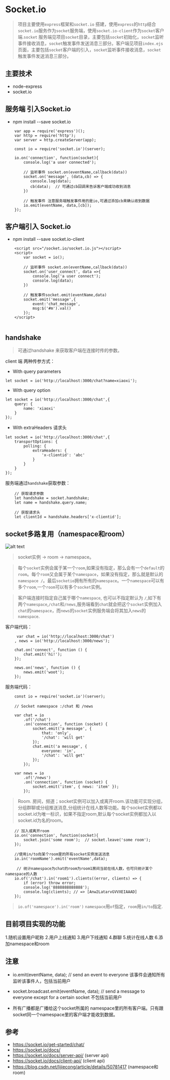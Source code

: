 # Socket.io

> 项目主要使用`express`框架和`socket.io` 搭建，使用`express`的`http`结合`socket.io`服务作为`socket`服务端，使用`socket.io-client`作为`socket`客户端.`socket` 服务端见项目`socket`目录，主要包括`socket`初始化，`socket`监听事件接收消息，`socket`触发事件发送消息三部分。客户端见项目`index.ejs`页面，主要包括`socket`客户端的引入，`socket`监听事件接收消息，`socket`触发事件发送消息三部分。

## 主要技术

* node-express
* socket.io

## 服务端 引入Socket.io

* npm install --save socket.io

```
    var app = require('express')();
    var http = require('http');
    var server = http.createServer(app);
    
    const io = require('socket.io')(server);

    io.on('connection', function(socket){
        console.log('a user connected');

        // 监听事件 socket.on(eventName,callback(data))
        socket.on('message', (data,cb) => {
           console.log(data);
           cb(data);  // 可通过cb回调来告诉客户端成功收到消息
        })

        // 触发事件 注意服务端触发事件用的是io,可通过添加cb来确认收到数据
        io.emit(eventName, data,[cb]); 
    });

```

## 客户端引入 Socket.io

* npm install --save socket.io-client

```
    <script src="/socket.io/socket.io.js"></script>
    <script>
        var socket = io();

        // 监听事件 socket.on(eventName,callback(data))
        socket.on('user_connect', data =>{
            console.log('a user connect');
            console.log(data);
        })

        // 触发事件socket.emit(eventName,data)
        socket.emit('message',{
            event:'chat_message',
            msg:$('#m').val()
        });
    </script>


```

## handshake 

> 可通过handshake 来获取客户端在连接时传的参数。

client 端 两种传参方式：

* With query parameters

```
let socket = io('http://localhost:3000/chat?name=xiaoxi');
```

* With query option

```
let socket = io('http://localhost:3000/chat',{
    query: {
        name: 'xiaoxi'
    }
});
```

* With extraHeaders 请求头

```
let socket = io('http://localhost:3000/chat',{
    transportOptions: {
        polling: {
            extraHeaders: {
                'x-clientid': 'abc'
            }
        }
    }
});

```

服务端通过`handshake`获取参数：

```
    // 获取请求参数
    let handshake = socket.handshake;
    let name = handshake.query.name;

    // 获取请求头
    let clientId = handshake.headers['x-clientid'];

```


## socket多路复用（namespace和room）

![alt text](./public/img/socket_namespace_room.png)

> socket实例 → room → namespace。

> 每个`socket`实例会属于某一个`room`,如果没有指定，那么会有一个`default`的`room`。每个`room`又会属于某个`namespace`，如果没有指定，那么就是默认的`namespace /`。最后`socketio`拥有所有的`namespace`。一个`namespace`可以有多个`room`,一个`room`可以有多个`socket`实例。

> 客户端连接时指定自己属于哪个`namespace`, 也可以不指定默认为 `/`,如下有两个`namespace`,`/chat`和`/news`,服务端看到`chat`就会把这个`socket`实例加入`chat`的`namespace`，而`news`的`socket`实例服务端会将其加入`news`的`namespace`.


客户端代码：

```
     var chat = io('http://localhost:3000/chat')
    , news = io('http://localhost:3000/news');
  
    chat.on('connect', function () {
        chat.emit('hi!');
    });
    
    news.on('news', function () {
        news.emit('woot');
    });

```
服务端代码：

```
    const io = require('socket.io')(server);

    // Socket namespace :/chat 和 /news

    var chat = io
        .of('/chat')
        .on('connection', function (socket) {
            socket.emit('a message', {
                that: 'only',
                '/chat': 'will get'
            });
            chat.emit('a message', {
                everyone: 'in',
                '/chat': 'will get'
            });
        });

    var news = io
        .of('/news')
        .on('connection', function (socket) {
            socket.emit('item', { news: 'item' });
        });

```

> Room. 房间，频道；socket实例可以加入或离开room.该功能可实现分组，分组群聊或分组推送消息,分组统计在线人数等功能。每个socket实例都以socket.id为唯一标识，如果不指定room,默认每个socket实例都加入以socket.id为名的room。

```
    // 加入或离开room
    io.on('connection', function(socket){
        socket.join('some room');  // socket.leave('some room'); 
    });

    //使用in/to向某个room里的所有socket实例发送消息  
    io.in('roomName').emit('eventName',data);

     // 统计namespace为chat的room为room1房间当前在线人数，也可只统计某个namespace的人数
    io.of('/chat').in('room1').clients((error, clients) => {
        if (error) throw error;
        console.log('8888888888888');
        console.log(clients); // => [Anw2LatarvGVVXEIAAAD]
    });

```

> `io.of('namespace').in('room')`   `namespace`用`of`指定，`room`用`in/to`指定.

## 目前项目实现的功能

1.随机设置用户昵称
2.用户上线通知
3.用户下线通知
4.群聊
5.统计在线人数
6.添加namespace和room

## 注意

* io.emit(eventName, data);  // send an event to everyone 该事件会通知所有监听该事件人，包括当前用户
* socket.broadcast.emit(eventName, data); // send a message to everyone except for a certain socket  不包括当前用户

* 所有广播都是广播给这个socket所属的 namespace里的所有客户端。只有跟socket同一个namespace里的客户端才能收到数据。


## 参考

* https://socket.io/get-started/chat/
* https://socket.io/docs/
* https://socket.io/docs/server-api/ (server api)
* https://socket.io/docs/client-api/ (client api)
* https://blog.csdn.net/lijiecong/article/details/50781417 (namespace和room)